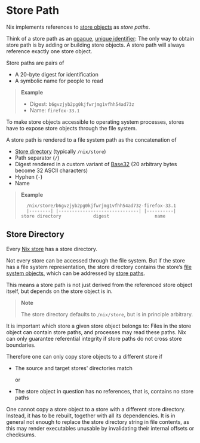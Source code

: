 # Store Path

Nix implements references to [store objects](./index.md#store-object) as *store paths*.

Think of a store path as an [opaque], [unique identifier]:
The only way to obtain store path is by adding or building store objects.
A store path will always reference exactly one store object.

[opaque]: https://en.m.wikipedia.org/wiki/Opaque_data_type
[unique identifier]: https://en.m.wikipedia.org/wiki/Unique_identifier

Store paths are pairs of

- A 20-byte digest for identification
- A symbolic name for people to read

> **Example**
>
> - Digest: `b6gvzjyb2pg0kjfwrjmg1vfhh54ad73z`
> - Name:   `firefox-33.1`

To make store objects accessible to operating system processes, stores have to expose store objects through the file system.

A store path is rendered to a file system path as the concatenation of

- [Store directory](#store-directory) (typically `/nix/store`)
- Path separator (`/`)
- Digest rendered in a custom variant of [Base32](https://en.wikipedia.org/wiki/Base32) (20 arbitrary bytes become 32 ASCII characters)
- Hyphen (`-`)
- Name

> **Example**
>
> ```
>   /nix/store/b6gvzjyb2pg0kjfwrjmg1vfhh54ad73z-firefox-33.1
>   |--------| |------------------------------| |----------|
> store directory            digest                 name
> ```

## Store Directory

Every [Nix store](./index.md) has a store directory.

Not every store can be accessed through the file system.
But if the store has a file system representation, the store directory contains the store’s [file system objects], which can be addressed by [store paths](#store-path).

[file system objects]: ./file-system-object.md

This means a store path is not just derived from the referenced store object itself, but depends on the store object is in.

> **Note**
>
> The store directory defaults to `/nix/store`, but is in principle arbitrary.

It is important which store a given store object belongs to:
Files in the store object can contain store paths, and processes may read these paths.
Nix can only guarantee referential integrity if store paths do not cross store boundaries.

Therefore one can only copy store objects to a different store if

- The source and target stores' directories match

  or

- The store object in question has no references, that is, contains no store paths

One cannot copy a store object to a store with a different store directory.
Instead, it has to be rebuilt, together with all its dependencies.
It is in general not enough to replace the store directory string in file contents, as this may render executables unusable by invalidating their internal offsets or checksums.
